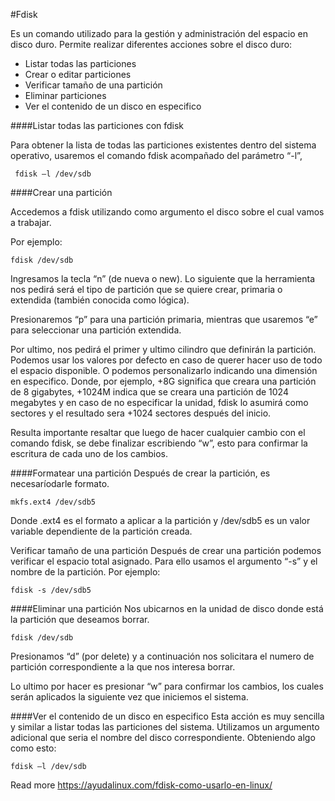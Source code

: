#Fdisk

Es un comando utilizado para la gestión y administración del espacio en disco duro. Permite realizar diferentes acciones sobre el disco duro: 

- Listar todas las particiones
- Crear o editar particiones
- Verificar tamaño de una partición
- Eliminar particiones
- Ver el contenido de un disco en especifico


####Listar todas las particiones con fdisk

Para obtener la lista de todas las particiones existentes dentro del sistema operativo, usaremos el comando fdisk acompañado del parámetro “-l”,

~~~
 fdisk –l /dev/sdb 
~~~

####Crear una partición

 Accedemos a fdisk utilizando como argumento el disco sobre el cual vamos a trabajar.

Por ejemplo:

~~~
fdisk /dev/sdb
~~~

Ingresamos la tecla “n” (de nueva o new). Lo siguiente que la herramienta nos pedirá será el tipo de partición que se quiere crear, primaria o extendida (también conocida como lógica).

Presionaremos “p” para una partición primaria, mientras que usaremos “e” para seleccionar una partición extendida.

 Por ultimo, nos pedirá el primer y ultimo cilindro que definirán la partición. Podemos usar los valores por defecto en caso de querer hacer uso de todo el espacio disponible. O podemos personalizarlo indicando una dimensión en especifico. Donde, por ejemplo, +8G significa que creara una partición de 8 gigabytes, +1024M indica que se creara una partición de 1024 megabytes y en caso de no especificar la unidad, fdisk lo asumirá como sectores y el resultado sera +1024 sectores después del inicio.

Resulta importante resaltar que luego de hacer cualquier cambio con el comando fdisk, se debe finalizar escribiendo “w”, esto para confirmar la escritura de cada uno de los cambios.

####Formatear una partición
Después de crear la partición, es necesaríodarle formato.

~~~
mkfs.ext4 /dev/sdb5
~~~

Donde .ext4 es el formato a aplicar a la partición y /dev/sdb5 es un valor variable dependiente de la partición creada.

Verificar tamaño de una partición
Después de crear una partición podemos verificar el espacio total asignado. Para ello usamos el argumento “-s” y el nombre de la partición. Por ejemplo:

~~~
fdisk -s /dev/sdb5 
~~~


####Eliminar una partición
Nos  ubicarnos en la unidad de disco donde está la partición que deseamos borrar.

~~~
fdisk /dev/sdb 
~~~

Presionamos “d” (por delete) y a continuación nos solicitara el numero de partición correspondiente a la que nos interesa borrar.

Lo ultimo por hacer es presionar “w” para confirmar los cambios, los cuales serán aplicados la siguiente vez que iniciemos el sistema.


####Ver el contenido de un disco en especifico
Esta acción es muy sencilla y similar a listar todas las particiones del sistema. Utilizamos un argumento adicional que seria el nombre del disco correspondiente. Obteniendo algo como esto:

~~~
fdisk –l /dev/sdb 
~~~


Read more https://ayudalinux.com/fdisk-como-usarlo-en-linux/